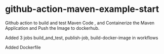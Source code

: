 # github-action-maven-example-start
Github action to build and test Maven Code , and Containerize the Maven Application and Push the Image to dockerhub.

Added 3 jobs build_and_test, publish-job, build-docker-image in workflows

Added Dockerfile
